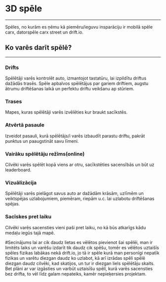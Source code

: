 # 3D spēle
-----------------------
Spēles, no kurām es ņēmu kā piemēru/ieguvu insparāciju ir mobilā spēle carx, datorspēle carx street un drift.io.

## Ko varēs darīt spēlē?
----------------------
### Drifts
Spēlētāji varēs kontrolēt auto, izmantojot tastatūru, lai izpildītu driftus dažādās trasēs.
Spēle apbalvos spēlētājus par gariem driftiem, augstu ātrumu driftēšanas laikā un perfektu driftu veikšanu ap stūriem.
### Trases
Mapes, kuras spēlētāji varēs izvēlēties kur braukt sacīkstēs.
### Atvērtā pasaule
Izveidot pasauli, kurā spēlētājs/i varēs izbaudīt parastu driftu, pakrāt punktus un paaugstināt savu līmeni.
### Vairāku spēlētāju režīms(online)
Cilvēki varēs spēlēt kopā viens ar otru, sacīkstēties sacensībās un būt uz leaderboard.
### Vizuālizācija
Spēlētāji varēs pielāgot savus auto ar dažādām krāsām, uzlīmēm un veiktspējas uzlabojumiem, piemēram, riepām u.c. lai uzlabotu driftēšanas spējas.
### Sacīskes pret laiku
Cilvēki varēs sacensties vieni paši pret laiku, no kā būs atkarīgs kādu medaļu iegūs tajā mapē.


#Secinājums
lai ar cik daudz lietas es vēlētos pievienot šai spēlēi, man ir limitēts laiks un varēšu izdarīt tik daudz cik spēšu, tomēr es vēlētos uztaišīs spēles fizikas labākas nekā drift.io, jo tā ir spēle kurā man personīgi nepatīk fizikas un varētu diezgan daudz ko uzlabot, kā arī izrādas spēli spēlē diezgan daudz cilvēki, kad skatijos, un tur ir diezgan liels spēlētāju skaits. Bet plāni ar var izgāsties un varbūt uztaisīšu spēli, kurā varēs sacensties bez drifta, to vēl līdz galam nepateiks, kamēr nepieķersies projektam.
